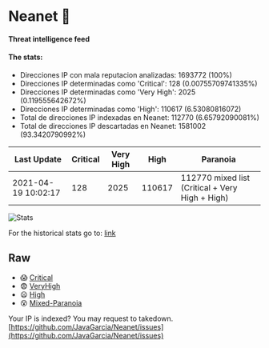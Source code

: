 # Neanet :hocho:
#### Threat intelligence feed
#### The stats:

- Direcciones IP con mala reputacion analizadas: 1693772 (100%)
- Direcciones IP determinadas como 'Critical':  128 (0.00755709741335%)
- Direcciones IP determinadas como 'Very High':  2025 (0.119555642672%)
- Direcciones IP determinadas como 'High':  110617 (6.53080816072)
- Total de direcciones IP indexadas en Neanet:  112770 (6.65792090081%)
- Total de direcciones IP descartadas en Neanet:  1581002 (93.3420790992%)

| Last Update | Critical | Very High | High | Paranoia |
| --- | --- | --- | --- | --- |
| 2021-04-19 10:02:17 | 128 | 2025 | 110617 | 112770 mixed list (Critical + Very High + High)|

![Stats](https://docs.google.com/spreadsheets/d/e/2PACX-1vSnaNMIXVabIpDJjufMlzH7poXnshF3mgd8Is1g9ytUEzVsP5my4Trn8f-xkoLLQ38xpL3HtmUexLo6/pubchart?oid=501124687&format=image)

For the historical stats go to: [link](/stats.csv)
## Raw
- :scream: [Critical](https://raw.githubusercontent.com/JavaGarcia/Neanet/master/blacklists/neanet_critical.txt)
- :fearful: [VeryHigh](https://raw.githubusercontent.com/JavaGarcia/Neanet/master/blacklists/neanet_veryHigh.txtt)
- :frowning: [High](https://raw.githubusercontent.com/JavaGarcia/Neanet/master/blacklists/neanet_high.txt)
- :dizzy_face: [Mixed-Paranoia](https://raw.githubusercontent.com/JavaGarcia/Neanet/master/blacklists/neanet_all.txt)


Your IP is indexed? You may request to takedown. [https://github.com/JavaGarcia/Neanet/issues](https://github.com/JavaGarcia/Neanet/issues)






































































































































































































































































































































































































































































































































































































































































































































































































































































































































































































































































































































































































































































































































































































































































































































































































































































































































































































































































































































































































































































































































































































































































































































































































































































































































































































































































































































































































































































































































































































































































































































































































































































































































































































































































































































































































































































































































































































































































































































































































































































































































































































































































































































































































































































































































































































































































































































































































































































































































































































































































































































































































































































































































































































































































































































































































































































































































































































































































































































